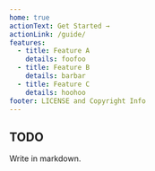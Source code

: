 ```yaml
---
home: true
actionText: Get Started →
actionLink: /guide/
features:
  - title: Feature A
    details: foofoo
  - title: Feature B
    details: barbar
  - title: Feature C
    details: hoohoo
footer: LICENSE and Copyright Info
---
```


## TODO

Write in markdown.
